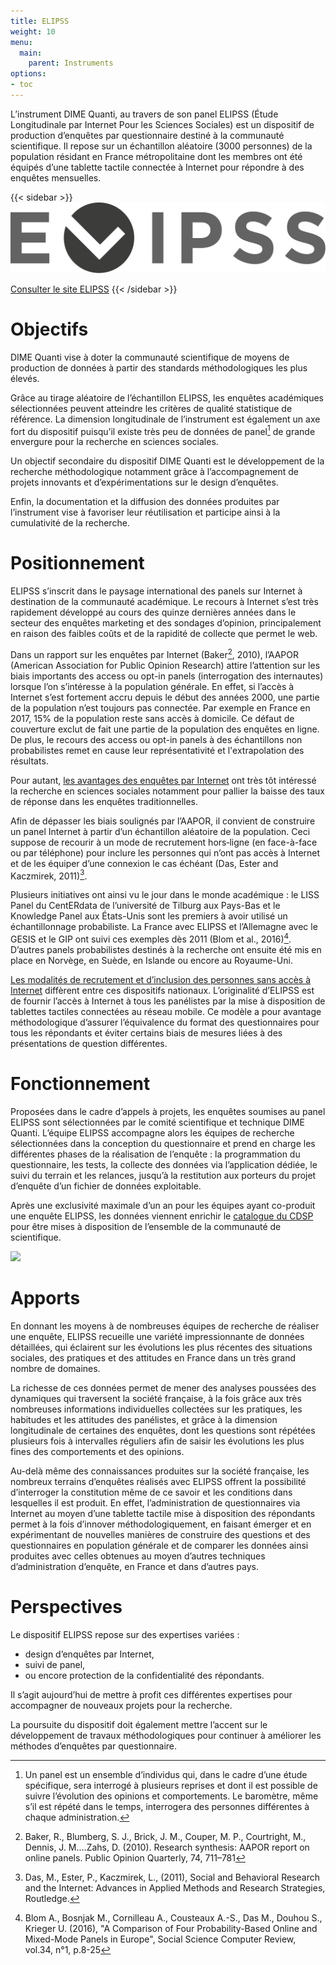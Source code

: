 ```yaml
---
title: ELIPSS
weight: 10
menu:
  main:
    parent: Instruments
options:
- toc
---
```


L’instrument DIME Quanti, au travers de son panel ELIPSS (Étude Longitudinale par Internet Pour les Sciences Sociales) est un dispositif de production d’enquêtes par questionnaire destiné à la communauté scientifique.
Il repose sur un échantillon aléatoire (3000 personnes) de la population résidant en France métropolitaine dont
les membres ont été équipés d’une tablette tactile connectée à Internet pour
répondre à des enquêtes mensuelles.

{{< sidebar >}}
![](/img/instruments/logos_instruments-ELIPSS.svg)

[Consulter le site ELIPSS](http://quanti.dime-shs.sciences-po.fr/fr/)
{{< /sidebar >}}

# Objectifs
DIME Quanti vise à doter la communauté scientifique de moyens de production de données à partir des standards méthodologiques les plus élevés.

Grâce au tirage aléatoire de l’échantillon ELIPSS, les enquêtes académiques sélectionnées peuvent atteindre les critères de qualité statistique de référence. La dimension longitudinale de l’instrument est également un axe fort du dispositif puisqu’il existe très peu de données de panel[^0] de grande envergure pour la recherche en sciences sociales.

Un objectif secondaire du dispositif DIME Quanti est le développement de la recherche méthodologique notamment grâce à l’accompagnement de projets innovants et d’expérimentations sur le design d’enquêtes.

Enfin, la documentation et la diffusion des données produites par l’instrument vise à favoriser leur réutilisation et participe ainsi à la cumulativité de la recherche.

# Positionnement
ELIPSS s’inscrit dans le paysage international des panels sur Internet à destination de la communauté académique.
Le recours à Internet s’est très rapidement développé au cours des quinze dernières années dans le secteur des enquêtes marketing et des sondages d’opinion, principalement en raison des faibles coûts et de la rapidité de collecte que permet le web.

Dans un rapport sur les enquêtes par Internet (Baker[^1], 2010), l’AAPOR (American Association for Public Opinion Research) attire l’attention sur les biais importants des access ou opt-in panels (interrogation des internautes) lorsque l’on s’intéresse à la population générale. En effet, si l’accès à Internet s’est fortement accru depuis le début des années 2000, une partie de la population n’est toujours pas connectée. Par exemple en France en 2017, 15% de la population reste sans accès à domicile. Ce défaut de couverture exclut de fait une partie de la population des enquêtes en ligne. De plus, le recours des access ou opt-in panels à des échantillons non probabilistes remet en cause leur représentativité et l'extrapolation des résultats.

Pour autant, [les avantages des enquêtes par Internet](http://quanti.dime-shs.sciences-po.fr/fr/les-origines/) ont très tôt intéressé la recherche en sciences sociales notamment pour pallier la baisse des taux de réponse dans les enquêtes traditionnelles.

Afin de dépasser les biais soulignés par l’AAPOR, il convient de construire un panel Internet à partir d’un échantillon aléatoire de la population. Ceci suppose de recourir à un mode de recrutement hors‐ligne (en face-à-face ou par téléphone) pour inclure les personnes qui n’ont pas accès à Internet et de les équiper d’une connexion le cas échéant (Das, Ester and Kaczmirek, 2011)[^2].

Plusieurs initiatives ont ainsi vu le jour dans le monde académique : le LISS Panel du CentERdata de l’université de Tilburg aux Pays-Bas et le Knowledge Panel aux États-Unis sont les premiers à avoir utilisé un échantillonnage probabiliste. La France avec ELIPSS et l’Allemagne avec le GESIS et le GIP ont suivi ces exemples dès 2011 (Blom et al., 2016)[^4]. D’autres panels probabilistes destinés à la recherche ont ensuite été mis en place en Norvège, en Suède, en Islande ou encore au Royaume-Uni.

[Les modalités de recrutement et d’inclusion des personnes sans accès à Internet](http://quanti.dime-shs.sciences-po.fr/fr/les-origines/#510) diffèrent entre ces dispositifs nationaux. L’originalité d’ELIPSS est de fournir l’accès à Internet à tous les panélistes par la mise à disposition de tablettes tactiles connectées au réseau mobile. Ce modèle a pour avantage méthodologique d’assurer l’équivalence du format des questionnaires pour tous les répondants et éviter certains biais de mesures liées à des présentations de question différentes.

# Fonctionnement
Proposées dans le cadre d’appels à projets, les enquêtes soumises au panel ELIPSS sont sélectionnées par le comité scientifique et technique DIME Quanti. L’équipe ELIPSS accompagne alors les équipes de recherche sélectionnées dans la conception du questionnaire et prend en charge les différentes phases de la réalisation de l’enquête : la programmation du questionnaire, les tests, la collecte des données via l’application dédiée, le suivi du terrain et les relances, jusqu’à la restitution aux porteurs du projet d’enquête d’un fichier de données exploitable.

Après une exclusivité maximale d’un an pour les équipes ayant co-produit une enquête ELIPSS, les données viennent enrichir le [catalogue du CDSP](https://cdsp.sciences-po.fr/fr/ressources-en-ligne/?0=subject__libel-ELIPSS) pour être mises à disposition de l’ensemble de la communauté de scientifique.

<a href="/img/reperes/schema_elipss.svg" target="_blank"><img src="/img/reperes/schema_elipss.svg"></a>


# Apports
En donnant les moyens à de nombreuses équipes de recherche de réaliser une enquête, ELIPSS recueille une variété impressionnante de données détaillées, qui éclairent sur les évolutions les plus récentes des situations sociales, des pratiques et des attitudes en France dans un très grand nombre de domaines.

La richesse de ces données permet de mener des analyses poussées des dynamiques qui traversent la société française, à la fois grâce aux très nombreuses informations individuelles collectées sur les pratiques, les habitudes et les attitudes des panélistes, et grâce à la dimension longitudinale de certaines des enquêtes, dont les questions sont répétées plusieurs fois à intervalles réguliers afin de saisir les évolutions les plus fines des comportements et des opinions.

Au-delà même des connaissances produites sur la société française, les nombreux terrains d’enquêtes réalisés avec ELIPSS offrent la possibilité d’interroger la constitution même de ce savoir et les conditions dans lesquelles il est produit. En effet, l’administration de questionnaires via Internet au moyen d’une tablette tactile mise à disposition des répondants permet à la fois d’innover méthodologiquement, en faisant émerger et en expérimentant de nouvelles manières de construire des questions et des questionnaires en population générale et de comparer les données ainsi produites avec celles obtenues au moyen d’autres techniques d’administration d’enquête, en France et dans d’autres pays.

# Perspectives
Le dispositif ELIPSS repose sur des expertises variées :

- design d’enquêtes par Internet,
- suivi de panel,
- ou encore protection de la confidentialité des répondants.

Il s’agit aujourd’hui de mettre à profit ces différentes expertises pour accompagner de nouveaux projets pour la recherche.

La poursuite du dispositif doit également mettre l’accent sur le développement de travaux méthodologiques pour continuer à améliorer les méthodes d’enquêtes par questionnaire.

[^0]: Un panel est un ensemble d’individus qui, dans le cadre d’une étude spécifique, sera interrogé à plusieurs reprises et dont il est possible de suivre l’évolution des opinions et comportements. Le baromètre, même s’il est répété dans le temps, interrogera des personnes différentes à chaque administration.
[^1]: Baker, R., Blumberg, S. J., Brick, J. M., Couper, M. P., Courtright, M., Dennis, J. M.…Zahs, D. (2010). Research synthesis: AAPOR report on online panels. Public Opinion Quarterly, 74, 711–781
[^2]: Das, M., Ester, P., Kaczmirek, L., (2011), Social and Behavioral Research and the Internet: Advances in Applied Methods and Research Strategies, Routledge.
[^4]: Blom A., Bosnjak M., Cornilleau A., Cousteaux A.-S., Das M., Douhou S., Krieger U. (2016), "A Comparison of Four Probability-Based Online and Mixed-Mode Panels in Europe", Social Science Computer Review, vol.34, n°1, p.8-25
